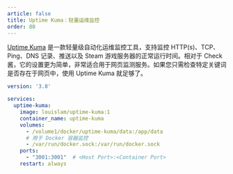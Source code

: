 ```yaml
---
article: false
title: Uptime Kuma：轻量运维监控
order: 80
---
```


[Uptime Kuma](https://github.com/louislam/uptime-kuma) 是一款轻量级自动化运维监控工具，支持监控 HTTP(s)、TCP、Ping、DNS 记录、推送以及 Steam 游戏服务器的正常运行时间。相对于 Check 酱，它的设置更为简单，非常适合用于网页监测服务。如果您只需检查特定关键词是否存在于网页中，使用 Uptime Kuma 就足够了。

```yml
version: '3.8'

services:
  uptime-kuma:
    image: louislam/uptime-kuma:1
    container_name: uptime-kuma
    volumes:
      - /volume1/docker/uptime-kuma/data:/app/data
      # 用于 Docker 容器监控
      - /var/run/docker.sock:/var/run/docker.sock
    ports:
      - "3001:3001"  # <Host Port>:<Container Port>
    restart: always
```

